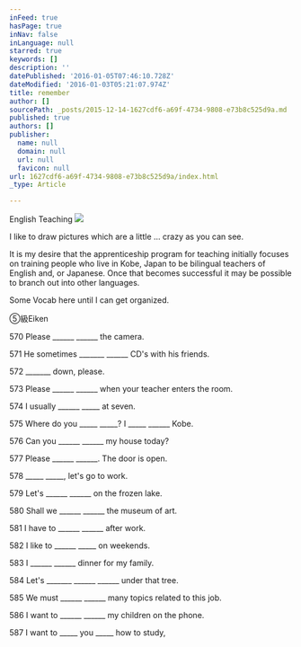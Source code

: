 ```yaml
---
inFeed: true
hasPage: true
inNav: false
inLanguage: null
starred: true
keywords: []
description: ''
datePublished: '2016-01-05T07:46:10.728Z'
dateModified: '2016-01-03T05:21:07.974Z'
title: remember
author: []
sourcePath: _posts/2015-12-14-1627cdf6-a69f-4734-9808-e73b8c525d9a.md
published: true
authors: []
publisher:
  name: null
  domain: null
  url: null
  favicon: null
url: 1627cdf6-a69f-4734-9808-e73b8c525d9a/index.html
_type: Article

---
```

English Teaching
![](https://the-grid-user-content.s3-us-west-2.amazonaws.com/787b8fa5-284c-4247-899c-8de39d11d4ac.JPG)

I like to draw pictures which are a little ... crazy as you can see. 

It is my desire that the apprenticeship program for teaching initially focuses on training people who live in Kobe, Japan to be bilingual teachers of English and, or Japanese. Once that becomes successful it may be possible to branch out into other languages. 

Some Vocab here until I can get organized.

⑤級Eiken

570    Please \_\_\_\_\_\_ \_\_\_\_\_\_ the camera.

571    He sometimes \_\_\_\_\_\_\_ \_\_\_\_\_\_ CD's with his friends.

572    \_\_\_\_\_\_\_ down, please. 

573    Please \_\_\_\_\_\_ \_\_\_\_\_\_ when your teacher enters the room.

574    I usually \_\_\_\_\_\_ \_\_\_\_\_ at seven.

575    Where do you \_\_\_\_\_ \_\_\_\_\_? I \_\_\_\_\_ \_\_\_\_\_\_ Kobe.

576    Can you \_\_\_\_\_\_ \_\_\_\_\_\_ my house today?

577    Please \_\_\_\_\_\_ \_\_\_\_\_\_. The door is open.

578    \_\_\_\_\_ \_\_\_\_\_, let's go to work.

579    Let's \_\_\_\_\_\_ \_\_\_\_\_\_ on the frozen lake.

580    Shall we \_\_\_\_\_\_ \_\_\_\_\_\_  the museum of art.

581    I have to \_\_\_\_\_\_ \_\_\_\_\_\_ after work.

582    I like to \_\_\_\_\_\_ \_\_\_\_\_ on weekends.

583    I \_\_\_\_\_\_ \_\_\_\_\_\_ dinner for my family.

584    Let's \_\_\_\_\_\_\_ \_\_\_\_\_\_ \_\_\_\_\_\_ under that tree.

585    We must \_\_\_\_\_\_ \_\_\_\_\_\_ many topics related to this job.

586    I want to \_\_\_\_\_\_ \_\_\_\_\_\_ my children on the phone.

587    I want to \_\_\_\_\_ you \_\_\_\_\_ how to study,